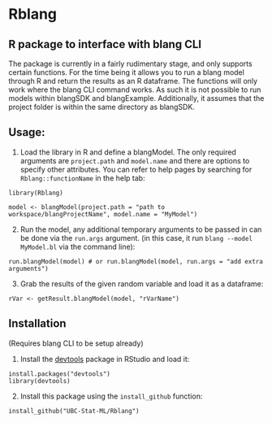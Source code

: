 # Rblang

## R package to interface with blang CLI
The package is currently in a fairly rudimentary stage, and only supports certain functions. For the time being it allows you to run a blang model through R and return the results as an R dataframe. The functions will only work where the blang CLI command works. As such it is not possible to run models within blangSDK and blangExample. Additionally, it assumes that the project folder is within the same directory as blangSDK.

## Usage:
1. Load the library in R and define a blangModel. The only required arguments are ```project.path``` and ```model.name``` and there are options to specify other attributes. You can refer to help pages by searching for ```Rblang::functionName``` in the help tab:
```
library(Rblang)

model <- blangModel(project.path = "path to workspace/blangProjectName", model.name = "MyModel")
```
2. Run the model, any additional temporary arguments to be passed in can be done via the ```run.args``` argument. (in this case, it run ```blang --model MyModel.bl``` via the command line):
```
run.blangModel(model) # or run.blangModel(model, run.args = "add extra arguments")
```
3. Grab the results of the given random variable and load it as a dataframe:
```
rVar <- getResult.blangModel(model, "rVarName")
```

## Installation
(Requires blang CLI to be setup already)
1. Install the [devtools](https://cran.r-project.org/web/packages/devtools/index.html) package
in RStudio and load it:
```
install.packages("devtools")
library(devtools)
```
2. Install this package using the ```install_github``` function:
```
install_github("UBC-Stat-ML/Rblang")
```
